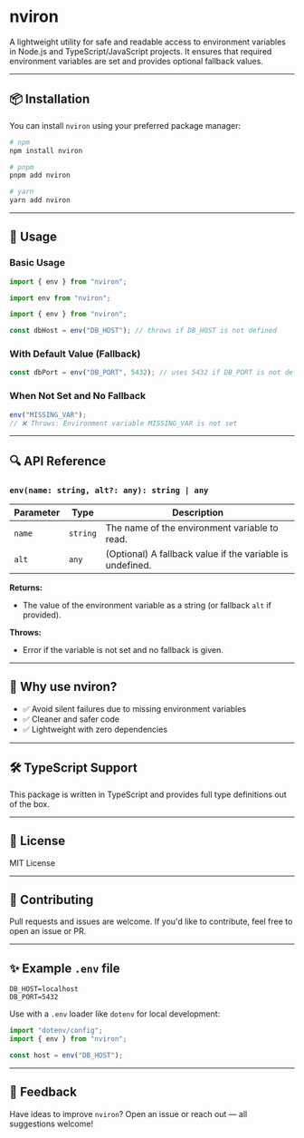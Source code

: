# nviron

A lightweight utility for safe and readable access to environment variables in Node.js and TypeScript/JavaScript projects. It ensures that required environment variables are set and provides optional fallback values.

---

## 📦 Installation

You can install `nviron` using your preferred package manager:

```bash
# npm
npm install nviron

# pnpm
pnpm add nviron

# yarn
yarn add nviron
```

---

## 🚀 Usage

### Basic Usage

```ts
import { env } from "nviron";
```

```ts
import env from "nviron";
```

```ts
import { env } from "nviron";

const dbHost = env("DB_HOST"); // throws if DB_HOST is not defined
```

### With Default Value (Fallback)

```ts
const dbPort = env("DB_PORT", 5432); // uses 5432 if DB_PORT is not defined
```

### When Not Set and No Fallback

```ts
env("MISSING_VAR");
// ❌ Throws: Environment variable MISSING_VAR is not set
```

---

## 🔍 API Reference

### `env(name: string, alt?: any): string | any`

| Parameter | Type     | Description                                               |
| --------- | -------- | --------------------------------------------------------- |
| `name`    | `string` | The name of the environment variable to read.             |
| `alt`     | `any`    | (Optional) A fallback value if the variable is undefined. |

**Returns:**

- The value of the environment variable as a string (or fallback `alt` if provided).

**Throws:**

- Error if the variable is not set and no fallback is given.

---

## 🧠 Why use nviron?

- ✅ Avoid silent failures due to missing environment variables
- ✅ Cleaner and safer code
- ✅ Lightweight with zero dependencies

---

## 🛠️ TypeScript Support

This package is written in TypeScript and provides full type definitions out of the box.

---

## 📄 License

MIT License

---

## 🤝 Contributing

Pull requests and issues are welcome. If you'd like to contribute, feel free to open an issue or PR.

---

## ✨ Example `.env` file

```
DB_HOST=localhost
DB_PORT=5432
```

Use with a `.env` loader like `dotenv` for local development:

```ts
import "dotenv/config";
import { env } from "nviron";

const host = env("DB_HOST");
```

---

## 💬 Feedback

Have ideas to improve `nviron`? Open an issue or reach out — all suggestions welcome!
